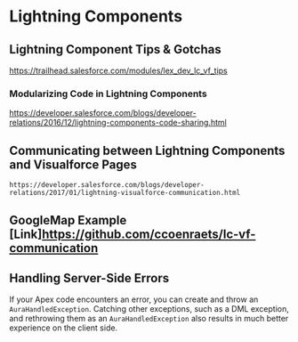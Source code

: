 # Lightning Components

## Lightning Component Tips & Gotchas
  https://trailhead.salesforce.com/modules/lex_dev_lc_vf_tips

### Modularizing Code in Lightning Components
  https://developer.salesforce.com/blogs/developer-relations/2016/12/lightning-components-code-sharing.html

##  Communicating between Lightning Components and Visualforce Pages
    https://developer.salesforce.com/blogs/developer-relations/2017/01/lightning-visualforce-communication.html

## GoogleMap Example [Link]https://github.com/ccoenraets/lc-vf-communication

## Handling Server-Side Errors
If your Apex code encounters an error, you can create and throw an `AuraHandledException`. Catching other exceptions, such as a DML exception, and rethrowing them as an `AuraHandledException` also results in much better experience on the client side.
